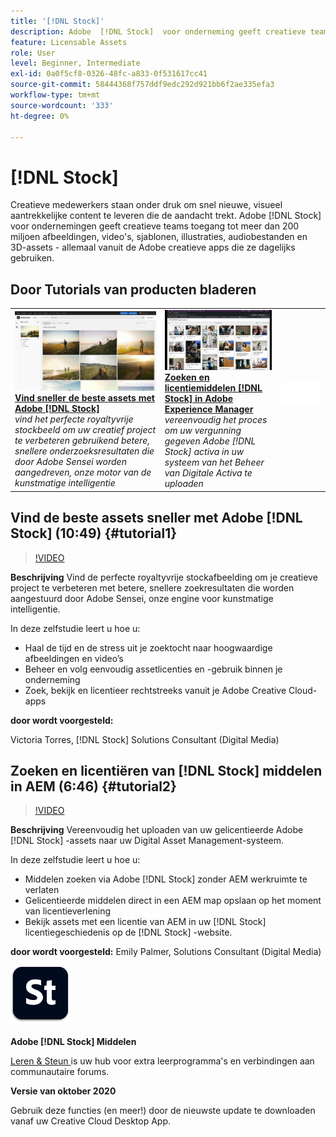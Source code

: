 ```yaml
---
title: '[!DNL Stock]'
description: Adobe  [!DNL Stock]  voor onderneming geeft creatieve teams toegang tot meer dan 200 miljoen beelden, video's, malplaatjes, illustraties, audiodossiers en 3D activa
feature: Licensable Assets
role: User
level: Beginner, Intermediate
exl-id: 0a0f5cf8-0326-48fc-a833-0f531617cc41
source-git-commit: 58444368f757ddf9edc292d921bb6f2ae335efa3
workflow-type: tm+mt
source-wordcount: '333'
ht-degree: 0%

---
```


# [!DNL Stock]

Creatieve medewerkers staan onder druk om snel nieuwe, visueel aantrekkelijke content te leveren die de aandacht trekt. Adobe [!DNL Stock] voor ondernemingen geeft creatieve teams toegang tot meer dan 200 miljoen afbeeldingen, video&#39;s, sjablonen, illustraties, audiobestanden en 3D-assets - allemaal vanuit de Adobe creatieve apps die ze dagelijks gebruiken.

## Door Tutorials van producten bladeren

<table style="table-layout:fixed">
<tr>
 <td>
   <a href="stock.md#tutorial1">
      <img alt="Vind sneller de beste assets met Adobe [!DNL Stock]" src="../assets/stock_torres_thumbnail.jpg" />
   </a>
    <div>
   <a href="stock.md#tutorial1"><strong> Vind sneller de beste assets met Adobe [!DNL Stock]</strong></a>
    </div>
    <em> vind het perfecte royaltyvrije stockbeeld om uw creatief project te verbeteren gebruikend betere, snellere onderzoeksresultaten die door Adobe Sensei worden aangedreven, onze motor van de kunstmatige intelligentie </em>
    <br>
  </td>
  <td>
   <a href="stock.md#tutorial2">
      <img alt="Middelen zoeken en licentiëren [!DNL Stock] in AEM" src="../assets/stock_aemintegration_palmer_thumbnail.jpg" />
   </a>
    <div>
   <a href="stock.md#tutorial2"><strong> Zoeken en licentiemiddelen [!DNL Stock] in 
Adobe Experience Manager </strong></a>
    </div>
    <em> vereenvoudig het proces om uw vergunning gegeven Adobe [!DNL Stock] activa in uw systeem van het Beheer van Digitale Activa te uploaden </em>
    <br>
  </td>
  <td>
    <img alt="Spacer" src="../assets/Whitespacer.png" />
    <div>
    <br>
  </td>
</tr>
</table>

## Vind de beste assets sneller met Adobe [!DNL Stock] (10:49) {#tutorial1}

>[!VIDEO](https://video.tv.adobe.com/v/326951?hidetitle=true)

**Beschrijving**
Vind de perfecte royaltyvrije stockafbeelding om je creatieve project te verbeteren met betere, snellere zoekresultaten die worden aangestuurd door Adobe Sensei, onze engine voor kunstmatige intelligentie.

In deze zelfstudie leert u hoe u:
* Haal de tijd en de stress uit je zoektocht naar hoogwaardige afbeeldingen en video’s
* Beheer en volg eenvoudig assetlicenties en -gebruik binnen je onderneming
* Zoek, bekijk en licentieer rechtstreeks vanuit je Adobe Creative Cloud-apps

**door wordt voorgesteld:**

Victoria Torres, [!DNL Stock] Solutions Consultant (Digital Media)

## Zoeken en licentiëren van [!DNL Stock] middelen in AEM (6:46) {#tutorial2}

>[!VIDEO](https://video.tv.adobe.com/v/326952?hidetitle=true)

**Beschrijving**
Vereenvoudig het uploaden van uw gelicentieerde Adobe [!DNL Stock] -assets naar uw Digital Asset Management-systeem.

In deze zelfstudie leert u hoe u:
* Middelen zoeken via Adobe [!DNL Stock] zonder AEM werkruimte te verlaten
* Gelicentieerde middelen direct in een AEM map opslaan op het moment van licentieverlening
* Bekijk assets met een licentie van AEM in uw [!DNL Stock] licentiegeschiedenis op de [!DNL Stock] -website.

**door wordt voorgesteld:**
Emily Palmer, Solutions Consultant (Digital Media)

![[!DNL Stock] Logo ](../assets/st_appicon_96.png)

**Adobe [!DNL Stock] Middelen**

[ Leren &amp; Steun ](https://helpx.adobe.com/support/stock.html) is uw hub voor extra leerprogramma&#39;s en verbindingen aan communautaire forums.

**Versie van oktober 2020**

Gebruik deze functies (en meer!) door de nieuwste update te downloaden vanaf uw Creative Cloud Desktop App.
